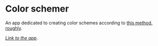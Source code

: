 # Color schemer

An app dedicated to creating color schemes according to [this method, roughly](https://refactoringui.com/previews/building-your-color-palette/).

[*Link to the app*](https://baecher.dev/tools/color-schemer/).
